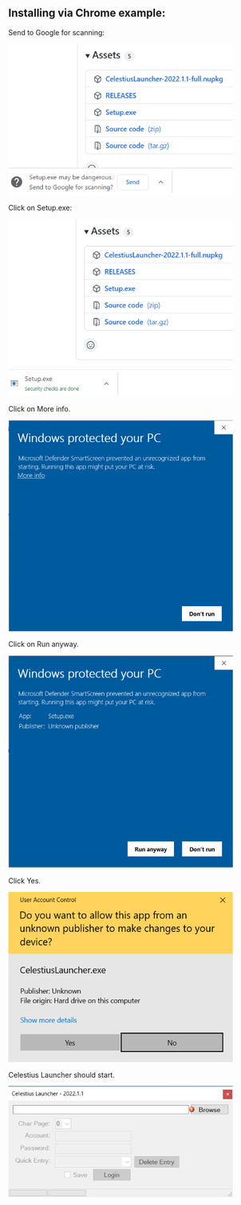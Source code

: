 ## Installing via Chrome example:

Send to Google for scanning:

<img src="../assets/download_send.PNG" width="450" >

Click on Setup.exe:

<img src="../assets/download_run.PNG" width="450" >

Click on More info.

<img src="../assets/run_more-info.PNG" width="450" >

Click on Run anyway.

<img src="../assets/run_run-anyway.PNG" width="450" >

Click Yes.

<img src="../assets/run_uac.PNG" width="450" >

Celestius Launcher should start.

<img src="../assets/launcher.PNG" width="450" >